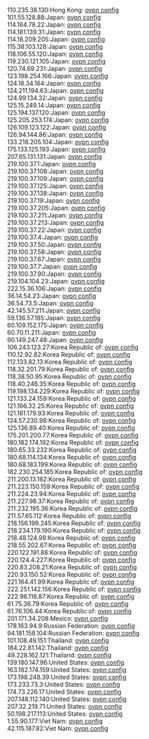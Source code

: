 110.235.38.130:Hong Kong: [ovpn config](vpn/110_235_38_130.ovpn)  
101.55.128.88:Japan: [ovpn config](vpn/101_55_128_88.ovpn)  
114.164.78.22:Japan: [ovpn config](vpn/114_164_78_22.ovpn)  
114.181.139.31:Japan: [ovpn config](vpn/114_181_139_31.ovpn)  
114.18.209.205:Japan: [ovpn config](vpn/114_18_209_205.ovpn)  
115.38.103.128:Japan: [ovpn config](vpn/115_38_103_128.ovpn)  
118.106.55.120:Japan: [ovpn config](vpn/118_106_55_120.ovpn)  
119.230.121.105:Japan: [ovpn config](vpn/119_230_121_105.ovpn)  
120.74.69.231:Japan: [ovpn config](vpn/120_74_69_231.ovpn)  
123.198.254.166:Japan: [ovpn config](vpn/123_198_254_166.ovpn)  
124.18.34.164:Japan: [ovpn config](vpn/124_18_34_164.ovpn)  
124.211.194.63:Japan: [ovpn config](vpn/124_211_194_63.ovpn)  
124.99.134.32:Japan: [ovpn config](vpn/124_99_134_32.ovpn)  
125.15.249.14:Japan: [ovpn config](vpn/125_15_249_14.ovpn)  
125.194.137.120:Japan: [ovpn config](vpn/125_194_137_120.ovpn)  
125.205.253.174:Japan: [ovpn config](vpn/125_205_253_174.ovpn)  
126.109.123.122:Japan: [ovpn config](vpn/126_109_123_122.ovpn)  
126.94.144.86:Japan: [ovpn config](vpn/126_94_144_86.ovpn)  
133.218.205.104:Japan: [ovpn config](vpn/133_218_205_104.ovpn)  
175.133.125.193:Japan: [ovpn config](vpn/175_133_125_193.ovpn)  
207.65.131.131:Japan: [ovpn config](vpn/207_65_131_131.ovpn)  
219.100.37.1:Japan: [ovpn config](vpn/219_100_37_1.ovpn)  
219.100.37.108:Japan: [ovpn config](vpn/219_100_37_108.ovpn)  
219.100.37.109:Japan: [ovpn config](vpn/219_100_37_109.ovpn)  
219.100.37.125:Japan: [ovpn config](vpn/219_100_37_125.ovpn)  
219.100.37.138:Japan: [ovpn config](vpn/219_100_37_138.ovpn)  
219.100.37.19:Japan: [ovpn config](vpn/219_100_37_19.ovpn)  
219.100.37.205:Japan: [ovpn config](vpn/219_100_37_205.ovpn)  
219.100.37.211:Japan: [ovpn config](vpn/219_100_37_211.ovpn)  
219.100.37.213:Japan: [ovpn config](vpn/219_100_37_213.ovpn)  
219.100.37.22:Japan: [ovpn config](vpn/219_100_37_22.ovpn)  
219.100.37.4:Japan: [ovpn config](vpn/219_100_37_4.ovpn)  
219.100.37.50:Japan: [ovpn config](vpn/219_100_37_50.ovpn)  
219.100.37.58:Japan: [ovpn config](vpn/219_100_37_58.ovpn)  
219.100.37.67:Japan: [ovpn config](vpn/219_100_37_67.ovpn)  
219.100.37.7:Japan: [ovpn config](vpn/219_100_37_7.ovpn)  
219.100.37.90:Japan: [ovpn config](vpn/219_100_37_90.ovpn)  
219.104.104.23:Japan: [ovpn config](vpn/219_104_104_23.ovpn)  
222.15.36.106:Japan: [ovpn config](vpn/222_15_36_106.ovpn)  
36.14.54.23:Japan: [ovpn config](vpn/36_14_54_23.ovpn)  
36.54.73.5:Japan: [ovpn config](vpn/36_54_73_5.ovpn)  
42.145.57.211:Japan: [ovpn config](vpn/42_145_57_211.ovpn)  
59.136.57.185:Japan: [ovpn config](vpn/59_136_57_185.ovpn)  
60.109.152.175:Japan: [ovpn config](vpn/60_109_152_175.ovpn)  
60.70.11.211:Japan: [ovpn config](vpn/60_70_11_211.ovpn)  
90.149.247.48:Japan: [ovpn config](vpn/90_149_247_48.ovpn)  
106.243.123.27:Korea Republic of: [ovpn config](vpn/106_243_123_27.ovpn)  
110.12.92.82:Korea Republic of: [ovpn config](vpn/110_12_92_82.ovpn)  
112.133.82.13:Korea Republic of: [ovpn config](vpn/112_133_82_13.ovpn)  
118.32.201.79:Korea Republic of: [ovpn config](vpn/118_32_201_79.ovpn)  
118.38.50.95:Korea Republic of: [ovpn config](vpn/118_38_50_95.ovpn)  
118.40.246.35:Korea Republic of: [ovpn config](vpn/118_40_246_35.ovpn)  
119.198.134.229:Korea Republic of: [ovpn config](vpn/119_198_134_229.ovpn)  
121.133.24.159:Korea Republic of: [ovpn config](vpn/121_133_24_159.ovpn)  
121.166.32.25:Korea Republic of: [ovpn config](vpn/121_166_32_25.ovpn)  
121.181.179.93:Korea Republic of: [ovpn config](vpn/121_181_179_93.ovpn)  
124.57.230.98:Korea Republic of: [ovpn config](vpn/124_57_230_98.ovpn)  
125.136.89.40:Korea Republic of: [ovpn config](vpn/125_136_89_40.ovpn)  
175.201.200.77:Korea Republic of: [ovpn config](vpn/175_201_200_77.ovpn)  
180.182.174.192:Korea Republic of: [ovpn config](vpn/180_182_174_192.ovpn)  
180.65.33.232:Korea Republic of: [ovpn config](vpn/180_65_33_232.ovpn)  
180.68.114.134:Korea Republic of: [ovpn config](vpn/180_68_114_134.ovpn)  
180.68.183.199:Korea Republic of: [ovpn config](vpn/180_68_183_199.ovpn)  
182.230.254.185:Korea Republic of: [ovpn config](vpn/182_230_254_185.ovpn)  
211.200.13.162:Korea Republic of: [ovpn config](vpn/211_200_13_162.ovpn)  
211.223.150.159:Korea Republic of: [ovpn config](vpn/211_223_150_159.ovpn)  
211.224.23.94:Korea Republic of: [ovpn config](vpn/211_224_23_94.ovpn)  
211.227.98.37:Korea Republic of: [ovpn config](vpn/211_227_98_37.ovpn)  
211.232.195.36:Korea Republic of: [ovpn config](vpn/211_232_195_36.ovpn)  
211.57.65.112:Korea Republic of: [ovpn config](vpn/211_57_65_112.ovpn)  
218.156.199.245:Korea Republic of: [ovpn config](vpn/218_156_199_245.ovpn)  
218.234.179.190:Korea Republic of: [ovpn config](vpn/218_234_179_190.ovpn)  
218.48.124.98:Korea Republic of: [ovpn config](vpn/218_48_124_98.ovpn)  
218.55.202.67:Korea Republic of: [ovpn config](vpn/218_55_202_67.ovpn)  
220.122.191.88:Korea Republic of: [ovpn config](vpn/220_122_191_88.ovpn)  
220.124.4.227:Korea Republic of: [ovpn config](vpn/220_124_4_227.ovpn)  
220.83.208.21:Korea Republic of: [ovpn config](vpn/220_83_208_21.ovpn)  
220.93.150.52:Korea Republic of: [ovpn config](vpn/220_93_150_52.ovpn)  
221.164.41.99:Korea Republic of: [ovpn config](vpn/221_164_41_99.ovpn)  
222.251.142.156:Korea Republic of: [ovpn config](vpn/222_251_142_156.ovpn)  
222.96.116.87:Korea Republic of: [ovpn config](vpn/222_96_116_87.ovpn)  
61.75.36.79:Korea Republic of: [ovpn config](vpn/61_75_36_79.ovpn)  
61.76.106.44:Korea Republic of: [ovpn config](vpn/61_76_106_44.ovpn)  
201.171.34.208:Mexico: [ovpn config](vpn/201_171_34_208.ovpn)  
178.163.94.9:Russian Federation: [ovpn config](vpn/178_163_94_9.ovpn)  
94.181.158.104:Russian Federation: [ovpn config](vpn/94_181_158_104.ovpn)  
101.108.49.151:Thailand: [ovpn config](vpn/101_108_49_151.ovpn)  
184.22.81.142:Thailand: [ovpn config](vpn/184_22_81_142.ovpn)  
49.228.162.121:Thailand: [ovpn config](vpn/49_228_162_121.ovpn)  
139.180.147.96:United States: [ovpn config](vpn/139_180_147_96.ovpn)  
163.182.174.159:United States: [ovpn config](vpn/163_182_174_159.ovpn)  
173.198.248.39:United States: [ovpn config](vpn/173_198_248_39.ovpn)  
173.233.73.3:United States: [ovpn config](vpn/173_233_73_3.ovpn)  
174.73.226.17:United States: [ovpn config](vpn/174_73_226_17.ovpn)  
207.148.112.140:United States: [ovpn config](vpn/207_148_112_140.ovpn)  
207.32.219.71:United States: [ovpn config](vpn/207_32_219_71.ovpn)  
50.198.217.113:United States: [ovpn config](vpn/50_198_217_113.ovpn)  
1.55.90.177:Viet Nam: [ovpn config](vpn/1_55_90_177.ovpn)  
42.115.187.82:Viet Nam: [ovpn config](vpn/42_115_187_82.ovpn)  
